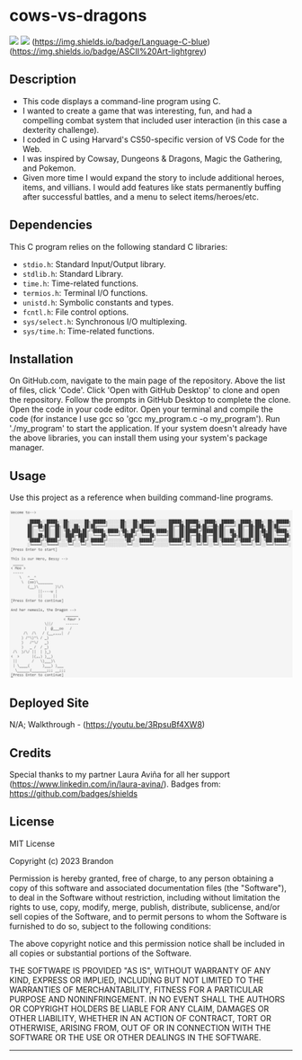 # cows-vs-dragons

![](https://img.shields.io/badge/Created%20by-Brandon%20Krussow-blue?style=for-the-badge)
![](https://img.shields.io/badge/License-MIT-yellow?style=flat-square) (https://img.shields.io/badge/Language-C-blue) (https://img.shields.io/badge/ASCII%20Art-lightgrey)

## Description

- This code displays a command-line program using C.
- I wanted to create a game that was interesting, fun, and had a compelling combat system that included user interaction (in this case a dexterity challenge).
- I coded in C using Harvard's CS50-specific version of VS Code for the Web.
- I was inspired by Cowsay, Dungeons & Dragons, Magic the Gathering, and Pokemon.
- Given more time I would expand the story to include additional heroes, items, and villians. I would add features like stats permanently buffing after successful battles, and a menu to select items/heroes/etc.

## Dependencies

This C program relies on the following standard C libraries:
- `stdio.h`: Standard Input/Output library.
- `stdlib.h`: Standard Library.
- `time.h`: Time-related functions.
- `termios.h`: Terminal I/O functions.
- `unistd.h`: Symbolic constants and types.
- `fcntl.h`: File control options.
- `sys/select.h`: Synchronous I/O multiplexing.
- `sys/time.h`: Time-related functions.

## Installation

On GitHub.com, navigate to the main page of the repository. Above the list of files, click 'Code'. Click 'Open with GitHub Desktop' to clone and open the repository. Follow the prompts in GitHub Desktop to complete the clone. Open the code in your code editor. Open your terminal and compile the code (for instance I use gcc so 'gcc my_program.c -o my_program'). Run './my_program' to start the application. If your system doesn't already have the above libraries, you can install them using your system's package manager.

## Usage

Use this project as a reference when building command-line programs.

![image](/assets/cows-vs-dragons.PNG)

## Deployed Site

N/A; Walkthrough - (https://youtu.be/3RpsuBf4XW8)

## Credits

Special thanks to my partner Laura Aviña for all her support (https://www.linkedin.com/in/laura-avina/). Badges from: https://github.com/badges/shields

## License

MIT License

Copyright (c) 2023 Brandon

Permission is hereby granted, free of charge, to any person obtaining a copy
of this software and associated documentation files (the "Software"), to deal
in the Software without restriction, including without limitation the rights
to use, copy, modify, merge, publish, distribute, sublicense, and/or sell
copies of the Software, and to permit persons to whom the Software is
furnished to do so, subject to the following conditions:

The above copyright notice and this permission notice shall be included in all
copies or substantial portions of the Software.

THE SOFTWARE IS PROVIDED "AS IS", WITHOUT WARRANTY OF ANY KIND, EXPRESS OR
IMPLIED, INCLUDING BUT NOT LIMITED TO THE WARRANTIES OF MERCHANTABILITY,
FITNESS FOR A PARTICULAR PURPOSE AND NONINFRINGEMENT. IN NO EVENT SHALL THE
AUTHORS OR COPYRIGHT HOLDERS BE LIABLE FOR ANY CLAIM, DAMAGES OR OTHER
LIABILITY, WHETHER IN AN ACTION OF CONTRACT, TORT OR OTHERWISE, ARISING FROM,
OUT OF OR IN CONNECTION WITH THE SOFTWARE OR THE USE OR OTHER DEALINGS IN THE
SOFTWARE.

---